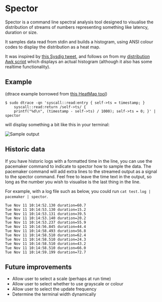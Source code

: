 # Spector

Spector is a command line spectral analysis tool designed to visualise the distribution of streams of numbers representing something like latency, duration or size.

It samples data read from stdin and builds a histogram, using ANSI colour codes to display the distribution as a heat map.

It was inspired by [this Sysdig tweet](https://twitter.com/sysdig/status/618826906310324224), and follows on from my [distribution Awk script](https://github.com/mrmanc/log-ninja#distribution) which displays an actual histogram (although it also has some realtime functionality).

## Example
(dtrace example borrowed from [this HeatMap tool](https://github.com/brendangregg/HeatMap))

```
$ sudo dtrace -qn 'syscall::read:entry { self->ts = timestamp; }
    syscall::read:return /self->ts/ {
    printf("%d\n", (timestamp - self->ts) / 1000); self->ts = 0; }' | spector
```

will display something a bit like this in your terminal:

![Sample output](https://github.com/mrmanc/spector/blob/master/sample.png)

## Historic data

If you have historic logs with a formatted time in the line, you can use the pacemaker command to indicate to spector how to sample the data. The pacemaker command will add extra lines to the streamed output as a signal to the spector command. Feel free to leave the time text in the output, so long as the number you wish to visualise is the last thing in the line.

For example, with a log file such as below, you could run `cat test.log | pacemaker | spector`.

```
Tue Nov 11 10:14:52.130 duration=60.7
Tue Nov 11 10:14:53.130 duration=15.2
Tue Nov 11 10:14:53.131 duration=39.5
Tue Nov 11 10:14:53.140 duration=20.2
Tue Nov 11 10:14:53.237 duration=55.9
Tue Nov 11 10:14:56.845 duration=44.4
Tue Nov 11 10:14:58.493 duration=56.8
Tue Nov 11 10:14:58.510 duration=62.4
Tue Nov 11 10:14:58.510 duration=24.3
Tue Nov 11 10:14:58.510 duration=43.2
Tue Nov 11 10:14:58.510 duration=66.0
Tue Nov 11 10:14:59.199 duration=72.7
```

## Future improvements

* Allow user to select a scale (perhaps at run time)
* Allow user to select whether to use grayscale or colour
* Allow user to select the update frequency
* Determine the terminal width dynamically
